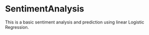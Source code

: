 # SentimentAnalysis
This is a basic sentiment analysis and prediction using linear Logistic Regression.
